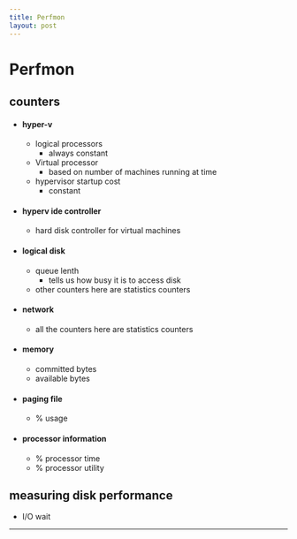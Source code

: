 ```yaml
---
title: Perfmon
layout: post
---
```

    
# Perfmon

## counters 
* #### hyper-v 
	* logical processors 
		* always constant 
	* Virtual processor 
		* based on number of machines running at time 
	* hypervisor startup cost 
		* constant 
* #### hyperv ide controller 
	* hard disk controller for virtual machines 
* #### logical disk 
	* queue lenth 
		* tells us how busy it is to access disk 
	* other counters here are statistics counters 
* #### network 
	* all the counters here are statistics counters 
* #### memory 
	* committed bytes 
	* available bytes 
* #### paging file 
	* % usage 
* #### processor information 
	* % processor time 
	* % processor utility 

## measuring disk performance 
* I/O wait 

---
